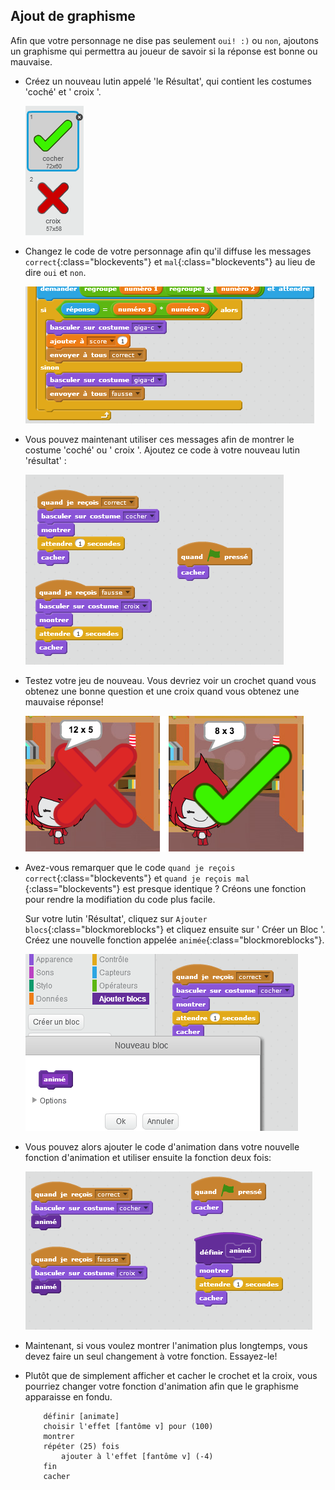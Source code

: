 ## Ajout de graphisme

Afin que votre personnage ne dise pas seulement ` oui! :) ` ou ` non `, ajoutons un graphisme qui permettra au joueur de savoir si la réponse est bonne ou mauvaise.

+ Créez un nouveau lutin appelé 'le Résultat', qui contient les costumes 'coché' et ' croix '.

	![screenshot](images/brain-result.png)

+ Changez le code de votre personnage afin qu'il diffuse les messages `correct`{:class="blockevents"} et `mal`{:class="blockevents"} au lieu de dire `oui` et `non`.

	![screenshot](images/brain-broadcast-answer.png)

+ Vous pouvez maintenant utiliser ces messages afin de montrer le costume 'coché' ou ' croix '. Ajoutez ce code à votre nouveau lutin 'résultat' :

	![screenshot](images/brain-show-answer.png)

+ Testez votre jeu de nouveau. Vous devriez voir un crochet quand vous obtenez une bonne question et une croix quand vous obtenez une mauvaise réponse!

	![screenshot](images/brain-test-answer.png)

+ Avez-vous remarquer que le code `quand je reçois correct`{:class="blockevents"} et `quand je reçois mal` {:class="blockevents"} est presque identique ? Créons une fonction pour rendre la modifiation du code plus facile.

	Sur votre lutin 'Résultat', cliquez sur `Ajouter blocs`{:class="blockmoreblocks"} et cliquez ensuite sur ' Créer un Bloc '. Créez une nouvelle fonction appelée `animée`{:class="blockmoreblocks"}.

	![screenshot](images/brain-animate-function.png)

+ Vous pouvez alors ajouter le code d'animation dans votre nouvelle fonction d'animation et utiliser ensuite la fonction deux fois:


	![screenshot](images/brain-use-function.png)

+ Maintenant, si vous voulez montrer l'animation plus longtemps, vous devez faire un seul changement à votre fonction. Essayez-le!

+ Plutôt que de simplement afficher et cacher le crochet et la croix, vous pourriez changer votre fonction d'animation afin que le graphisme apparaisse en fondu. 

	```blocks
		définir [animate]
		choisir l'effet [fantôme v] pour (100)
		montrer
		répéter (25) fois
   			ajouter à l'effet [fantôme v] (-4)
		fin
		cacher
	```



